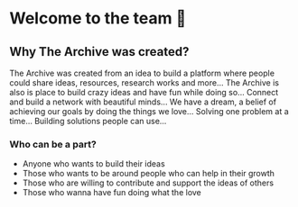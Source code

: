 # Welcome to the team 🙌

## Why The Archive was created?
The Archive was created from an idea to build a platform where people could share ideas, resources, research works and more... The Archive is also is place to build crazy ideas and have fun while doing so... Connect and build a network with beautiful minds... We have a dream, a belief of achieving our goals by doing the things we love... Solving one problem at a time... Building solutions people can use...

### Who can be a part?
- Anyone who wants to build their ideas
- Those who wants to be around people who can help in their growth
- Those who are willing to contribute and support the ideas of others
- Those who wanna have fun doing what the love

